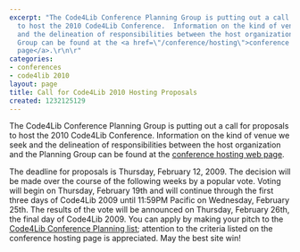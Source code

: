 ```yaml
---
excerpt: "The Code4Lib Conference Planning Group is putting out a call for proposals
  to host the 2010 Code4Lib Conference.  Information on the kind of venue we seek
  and the delineation of responsibilities between the host organization and the Planning
  Group can be found at the <a href=\"/conference/hosting\">conference hosting web
  page</a>.\r\n\r"
categories:
- conferences
- code4lib 2010
layout: page
title: Call for Code4Lib 2010 Hosting Proposals
created: 1232125129
---
```

The Code4Lib Conference Planning Group is putting out a call for proposals to host the 2010 Code4Lib Conference.  Information on the kind of venue we seek and the delineation of responsibilities between the host organization and the Planning Group can be found at the <a href="/conference/hosting">conference hosting web page</a>.

The deadline for proposals is Thursday, February 12, 2009.  The decision will be made over the course of the following weeks by a popular vote.  Voting will begin on Thursday, February 19th and will continue through the first three days of Code4Lib 2009 until 11:59PM Pacific on Wednesday, February 25th. The results of the vote will be announced on Thursday, February 26th, the final day of Code4Lib 2009. You can apply by making your pitch to the <a href="mailto:code4libcon@googlegroups.com">Code4Lib Conference Planning list</a>; attention to the criteria listed on the conference hosting page is appreciated.  May the best site win!
